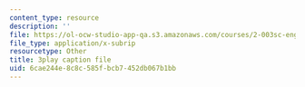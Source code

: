 ```yaml
---
content_type: resource
description: ''
file: https://ol-ocw-studio-app-qa.s3.amazonaws.com/courses/2-003sc-engineering-dynamics-fall-2011/6cae244e8c8c585fbcb7452db067b1bb_p9DHjoLS3GA.vtt
file_type: application/x-subrip
resourcetype: Other
title: 3play caption file
uid: 6cae244e-8c8c-585f-bcb7-452db067b1bb
---
```


